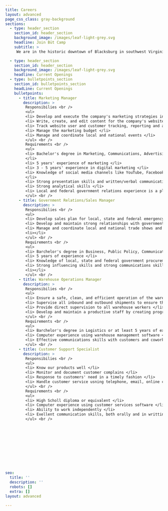 ```yaml
---
title: Careers
layout: advanced
page_css_class: gray-background
sections:
  - type: header_section
    section_id: header_section
    background_image: /images/leaf-light-grey.svg
    headline: Join Büt Camp
    subtitle: >
     We are in the historic downtown of Blacksburg in southwest Virginia.  The town is rated among the best place to live, study and work in the country, adjacent to a world-class university and research institue.  In the middle of the New River valley, it is between the Blue Ridge and the Alleghany mountains, surrounded by many national parks.  Outdoor activities are countless and year-round.  The town has a mix of urban and country living.  Joint our team!  We offer Medical and Dental insurance, Paid Time Off, Flexible Schedule, and Training Benefits.

  - type: header_section
    section_id: header_section
    background_image: /images/leaf-light-grey.svg
    headline: Current Openings
  - type: bulletpoints_section
    section_id: bulletpoints_section
    headLine: Current Openings
    bulletpoints:
      - title: Marketing Manager
        description: >
         Responsibilies <br />
         <ul> 
         <li> Develop and execute the company's marketing strategies including our e-commerce presence, email and social marketing and advertising </li>
         <li> Write, create, and edit content for the company's website, blogs, Facebook, Twitter and other social media channels </li>
         <li> Track website user and customer tracking, reporting and analyzing the results from the company's marketing solutions </li>
         <li> Manage the marketing budget </li>
         <li> Manage and coordinate local and national events </li>
         </ul> <br />
         Requirements <br />
         <ul>
         <li> Bachelor's degree in Marketing, Communications, Advertising or Enghlish 
         </li>
         <li> 5 years' experience of marketing </li>
         <li> 3 - 5 years' experience in digital marketing </li>
         <li> Knowledge of social media channels like YouTube, Facebook, Twitter, etc. 
         </li>
         <li> Strong presentation skills and written/verbal communication </li>
         <li> Strong analytical skills </li>
         <li> Local and federal government relations experience is a plus </li>
         </ul> <br />
      - title: Government Relations/Sales Manager
        description: > 
         Responsibilies <br />
         <ul>
         <li> Develop sales plan for local, state and federal emergency management agencies</li>
         <li> Develop and maintain strong relationships with government emergency management agencies </li>
         <li> Manage and coordinate local and national trade shows and conferences </li>
         <li></li>
         </ul> <br />
         Requirements <br />
         <ul>
         <li> Barchelor's degree in Business, Public Policy, Communications </li>
         <li> 5 years of experience </li>
         <li> Knowledge of local, state and federal government procurement methods and processes </li>
         <li> Strong influencing skills and strong communications skills </li>
         <li></li>
         </ul> <br />
      - title: Warehouse Operations Manager
        description: > 
         Responsibilies <br />
         <ul>
         <li> Ensure a safe, clean, and efficient operation of the warehouse </li>
         <li> Supervise all inbound and outbound shipments to ensure they are correct and carried out in a timely fashion </li>
         <li> Provide direct supervision to all warehouse workers </li>
         <li> Develop and maintain a productive staff by creating programs for hiring and training</li>
         </ul> <br />
         Requirements <br />
         <ul>
         <li> Barchelor's degree in Logistics or at least 5 years of experience in warehouse management or distribution management </li>
         <li> Computer experience using warehouse management software </li>
         <li> Effective communications skills with customers and coworkers </li>
         </ul> <br />
      - title: Customer Support Specialist
        description: > 
         Responsibilies <br />
         <ul>
         <li> Know our products well </li>
         <li> Monitor and document customer complains </li>
         <li> Response to customers' need in a timely fashion </li>
         <li> Handle customer service usning telephone, email, online chat and other social channels </li>
         </ul> <br />
         Requirements <br />
         <ul>
         <li> High Scholl diploma or equivalent </li>
         <li> Computer experience using customer services software </li>
         <li> Ability to work independently </li>
         <li> Exellent communication skills, both orally and in writting </li>
         </ul> <br />




         
         


      
  

seo:
  title: ''
  description: ''
  robots: []
  extra: []
layout: advanced

---
```

